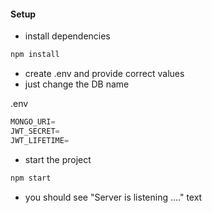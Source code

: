 
#### Setup

- install dependencies

```sh
npm install
```

- create .env and provide correct values
- just change the DB name

.env

```js
MONGO_URI=
JWT_SECRET=
JWT_LIFETIME=
```

- start the project

```sh
npm start
```

- you should see "Server is listening ...." text 
```
